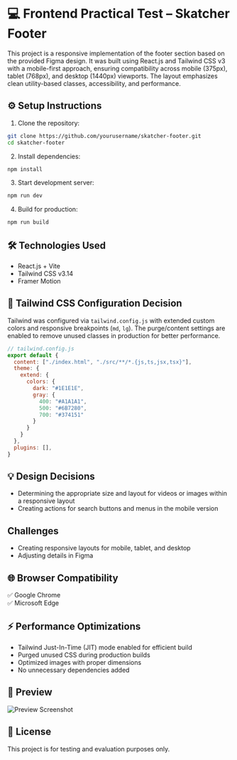 # 💻 Frontend Practical Test – Skatcher Footer

This project is a responsive implementation of the footer section based on the provided Figma design. It was built using React.js and Tailwind CSS v3 with a mobile-first approach, ensuring compatibility across mobile (375px), tablet (768px), and desktop (1440px) viewports. The layout emphasizes clean utility-based classes, accessibility, and performance.

## ⚙️ Setup Instructions

1. Clone the repository:
```bash
git clone https://github.com/yourusername/skatcher-footer.git
cd skatcher-footer
```

2. Install dependencies:
```bash
npm install
```

3. Start development server:
```bash
npm run dev
```

4. Build for production:
```bash
npm run build
```

## 🛠️ Technologies Used
- React.js + Vite
- Tailwind CSS v3.14
- Framer Motion

## 🎨 Tailwind CSS Configuration Decision
Tailwind was configured via `tailwind.config.js` with extended custom colors and responsive breakpoints (`md`, `lg`). The purge/content settings are enabled to remove unused classes in production for better performance.

```js
// tailwind.config.js
export default {
  content: ["./index.html", "./src/**/*.{js,ts,jsx,tsx}"],
  theme: {
    extend: {
      colors: {
        dark: "#1E1E1E",
        gray: {
          400: "#A1A1A1",
          500: "#6B7280",
          700: "#374151"
        }
      }
    }
  },
  plugins: [],
}
```

## 💡 Design Decisions 
- Determining the appropriate size and layout for videos or images within a responsive layout
- Creating actions for search buttons and menus in the mobile version

## Challenges
- Creating responsive layouts for mobile, tablet, and desktop
- Adjusting details in Figma

## 🌐 Browser Compatibility
✅ Google Chrome  
✅ Microsoft Edge  

## ⚡ Performance Optimizations
- Tailwind Just-In-Time (JIT) mode enabled for efficient build
- Purged unused CSS during production builds
- Optimized images with proper dimensions
- No unnecessary dependencies added

## 📸 Preview
![Preview Screenshot](./public/preview.png)

## 📄 License
This project is for testing and evaluation purposes only.

